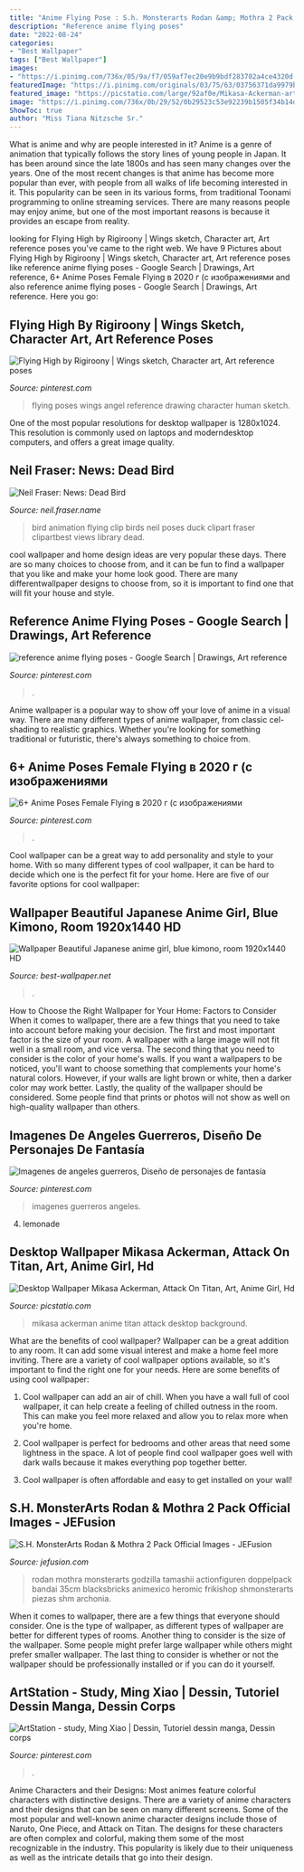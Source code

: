 ```yaml
---
title: "Anime Flying Pose : S.h. Monsterarts Rodan &amp; Mothra 2 Pack Official Images"
description: "Reference anime flying poses"
date: "2022-08-24"
categories:
- "Best Wallpaper"
tags: ["Best Wallpaper"]
images:
- "https://i.pinimg.com/736x/05/9a/f7/059af7ec20e9b9bdf283702a4ce4320d.jpg"
featuredImage: "https://i.pinimg.com/originals/03/75/63/03756371da9979ba1da3026a3067ed12.jpg"
featured_image: "https://picstatio.com/large/92af0e/Mikasa-Ackerman-art-anime-girl.jpg"
image: "https://i.pinimg.com/736x/0b/29/52/0b29523c53e92239b1505f34b14df5a1.jpg"
ShowToc: true
author: "Miss Tiana Nitzsche Sr."
---
```



What is anime and why are people interested in it?
Anime is a genre of animation that typically follows the story lines of young people in Japan. It has been around since the late 1800s and has seen many changes over the years. One of the most recent changes is that anime has become more popular than ever, with people from all walks of life becoming interested in it. This popularity can be seen in its various forms, from traditional Toonami programming to online streaming services. There are many reasons people may enjoy anime, but one of the most important reasons is because it provides an escape from reality.

	

		
looking for Flying High by Rigiroony | Wings sketch, Character art, Art reference poses you've came to the right web. We have 9 Pictures about Flying High by Rigiroony | Wings sketch, Character art, Art reference poses like reference anime flying poses - Google Search | Drawings, Art reference, 6+ Anime Poses Female Flying в 2020 г (с изображениями and also reference anime flying poses - Google Search | Drawings, Art reference. Here you go:
		
    
## Flying High By Rigiroony | Wings Sketch, Character Art, Art Reference Poses

<img loading=lazy src="https://i.pinimg.com/originals/03/75/63/03756371da9979ba1da3026a3067ed12.jpg" onerror="this.onerror=null;this.src='https://tse4.mm.bing.net/th?id=OIP.lh4HpPsxwX6GIKBLo2oXOQHaKp&amp;pid=15.1';" alt="Flying High by Rigiroony | Wings sketch, Character art, Art reference poses">

_Source: pinterest.com_

>flying poses wings angel reference drawing character human sketch. 

	

One of the most popular resolutions for desktop wallpaper is 1280x1024. This resolution is commonly used on laptops and moderndesktop computers, and offers a great image quality.

    
## Neil Fraser: News: Dead Bird

<img loading=lazy src="https://neil.fraser.name/news/2013/birds-800.png" onerror="this.onerror=null;this.src='https://tse2.mm.bing.net/th?id=OIP.m7FqpyDdrRQwhjunSzK4RAHaCe&amp;pid=15.1';" alt="Neil Fraser: News: Dead Bird">

_Source: neil.fraser.name_

>bird animation flying clip birds neil poses duck clipart fraser clipartbest views library dead. 

	

cool wallpaper and home design ideas are very popular these days. There are so many choices to choose from, and it can be fun to find a wallpaper that you like and make your home look good. There are many differentwallpaper designs to choose from, so it is important to find one that will fit your house and style.

    
## Reference Anime Flying Poses - Google Search | Drawings, Art Reference

<img loading=lazy src="https://i.pinimg.com/736x/0b/29/52/0b29523c53e92239b1505f34b14df5a1.jpg" onerror="this.onerror=null;this.src='https://tse4.mm.bing.net/th?id=OIP.oKMo3xdX5wOjBceT1VMqWAHaOg&amp;pid=15.1';" alt="reference anime flying poses - Google Search | Drawings, Art reference">

_Source: pinterest.com_

>. 

	

Anime wallpaper is a popular way to show off your love of anime in a visual way. There are many different types of anime wallpaper, from classic cel-shading to realistic graphics. Whether you're looking for something traditional or futuristic, there's always something to choice from.

    
## 6+ Anime Poses Female Flying в 2020 г (с изображениями

<img loading=lazy src="https://i.pinimg.com/736x/e1/2c/41/e12c41f9df77eef0f12b0c5a316f0691.jpg" onerror="this.onerror=null;this.src='https://tse4.mm.bing.net/th?id=OIP.ybOFsWv2kVm4gn9X63JuGAHaKj&amp;pid=15.1';" alt="6+ Anime Poses Female Flying в 2020 г (с изображениями">

_Source: pinterest.com_

>. 

	

Cool wallpaper can be a great way to add personality and style to your home. With so many different types of cool wallpaper, it can be hard to decide which one is the perfect fit for your home. Here are five of our favorite options for cool wallpaper: 

    
## Wallpaper Beautiful Japanese Anime Girl, Blue Kimono, Room 1920x1440 HD

<img loading=lazy src="https://s2.best-wallpaper.net/wallpaper/1920x1080/2002/Beautiful-Japanese-anime-girl-blue-kimono-room_1920x1080.jpg" onerror="this.onerror=null;this.src='https://tse1.mm.bing.net/th?id=OIP.01u-51STufJelGLKQoqn3AHaEK&amp;pid=15.1';" alt="Wallpaper Beautiful Japanese anime girl, blue kimono, room 1920x1440 HD">

_Source: best-wallpaper.net_

>. 

	

How to Choose the Right Wallpaper for Your Home: Factors to Consider
When it comes to wallpaper, there are a few things that you need to take into account before making your decision. The first and most important factor is the size of your room. A wallpaper with a large image will not fit well in a small room, and vice versa. 
The second thing that you need to consider is the color of your home's walls. If you want a wallpapers to be noticed, you'll want to choose something that complements your home's natural colors. However, if your walls are light brown or white, then a darker color may work better. 
Lastly, the quality of the wallpaper should be considered. Some people find that prints or photos will not show as well on high-quality wallpaper than others.

    
## Imagenes De Angeles Guerreros, Diseño De Personajes De Fantasía

<img loading=lazy src="https://i.pinimg.com/736x/05/9a/f7/059af7ec20e9b9bdf283702a4ce4320d.jpg" onerror="this.onerror=null;this.src='https://tse4.mm.bing.net/th?id=OIP.YL-EwYMUo74FtyIGkMfo7gHaJd&amp;pid=15.1';" alt="Imagenes de angeles guerreros, Diseño de personajes de fantasía">

_Source: pinterest.com_

>imagenes guerreros angeles. 

	

4. lemonade 

    
## Desktop Wallpaper Mikasa Ackerman, Attack On Titan, Art, Anime Girl, Hd

<img loading=lazy src="https://picstatio.com/large/92af0e/Mikasa-Ackerman-art-anime-girl.jpg" onerror="this.onerror=null;this.src='https://tse2.mm.bing.net/th?id=OIP.ZekR6ALmzRa_jaIuDWJ-XAHaEK&amp;pid=15.1';" alt="Desktop Wallpaper Mikasa Ackerman, Attack On Titan, Art, Anime Girl, Hd">

_Source: picstatio.com_

>mikasa ackerman anime titan attack desktop background. 

	

What are the benefits of cool wallpaper?
Wallpaper can be a great addition to any room. It can add some visual interest and make a home feel more inviting. There are a variety of cool wallpaper options available, so it's important to find the right one for your needs. Here are some benefits of using cool wallpaper: 
1. Cool wallpaper can add an air of chill. When you have a wall full of cool wallpaper, it can help create a feeling of chilled outness in the room. This can make you feel more relaxed and allow you to relax more when you're home. 

2. Cool wallpaper is perfect for bedrooms and other areas that need some lightness in the space. A lot of people find cool wallpaper goes well with dark walls because it makes everything pop together better. 

3. Cool wallpaper is often affordable and easy to get installed on your wall!

    
## S.H. MonsterArts Rodan &amp; Mothra 2 Pack Official Images - JEFusion

<img loading=lazy src="https://1.bp.blogspot.com/-yWiyC5_7DBE/XPKFz4a9oRI/AAAAAAAAoM0/2liFDFlbo4IlP3kgPb16p-7rxhmDGAeHQCLcBGAs/s1600/SH-Monster-Arts-Rodan-03.jpg" onerror="this.onerror=null;this.src='https://tse2.mm.bing.net/th?id=OIP.yQsc8WV4z5Ew0wc9SRssIAHaE8&amp;pid=15.1';" alt="S.H. MonsterArts Rodan &amp; Mothra 2 Pack Official Images - JEFusion">

_Source: jefusion.com_

>rodan mothra monsterarts godzilla tamashii actionfiguren doppelpack bandai 35cm blacksbricks animexico heromic frikishop shmonsterarts piezas shm archonia. 

	

When it comes to wallpaper, there are a few things that everyone should consider. One is the type of wallpaper, as different types of wallpaper are better for different types of rooms. Another thing to consider is the size of the wallpaper. Some people might prefer large wallpaper while others might prefer smaller wallpaper. The last thing to consider is whether or not the wallpaper should be professionally installed or if you can do it yourself.

    
## ArtStation - Study, Ming Xiao | Dessin, Tutoriel Dessin Manga, Dessin Corps

<img loading=lazy src="https://i.pinimg.com/736x/99/a1/3e/99a13e6848daae79c4ad249cccf3e291.jpg" onerror="this.onerror=null;this.src='https://tse3.mm.bing.net/th?id=OIP.Kc2Me9LVQhfnA1baexXXOQHaKd&amp;pid=15.1';" alt="ArtStation - study, Ming Xiao | Dessin, Tutoriel dessin manga, Dessin corps">

_Source: pinterest.com_

>. 

	

Anime Characters and their Designs: Most animes feature colorful characters with distinctive designs.
There are a variety of anime characters and their designs that can be seen on many different screens. Some of the most popular and well-known anime character designs include those of Naruto, One Piece, and Attack on Titan. The designs for these characters are often complex and colorful, making them some of the most recognizable in the industry. This popularity is likely due to their uniqueness as well as the intricate details that go into their design.


